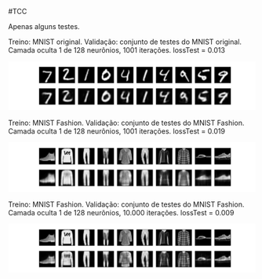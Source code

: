 #TCC

Apenas alguns testes.

Treino: MNIST original. Validação: conjunto de testes do MNIST original. Camada oculta 1 de 128 neurônios, 1001 iterações. lossTest = 0.013

![alt text](mnist_mnist_128_0.013.png)






Treino: MNIST Fashion. Validação: conjunto de testes do MNIST Fashion. Camada oculta 1 de 128 neurônios, 1001 iterações. lossTest = 0.019

![alt text](fashion_fashion_128_0.019.png)





Treino: MNIST Fashion. Validação: conjunto de testes do MNIST Fashion. Camada oculta 1 de 128 neurônios, 10.000 iterações. lossTest = 0.009

![alt text](fashion_fashion_128_0.009.png)



